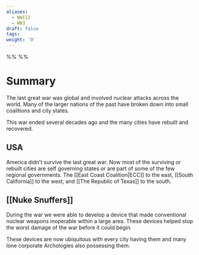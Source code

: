 ```yaml
---
aliases:
  - WWIII
  - WW3
draft: false
tags: 
weight: '0'
---
```

%%
%%

# Summary

The last great war was global and involved nuclear attacks across the world. Many of the larger nations of the past have broken down into small coalitions and city states.

This war ended several decades ago and the many cities have rebuilt and recovered.
## USA
America didn't survive the last great war. Now most of the surviving or rebuilt cities are self governing states or are part of some of the few regional governments. The [[East Coast Coalition|ECC]] to the east, [[South California]] to the west, and [[The Republic of Texas]] to the south.
## [[Nuke Snuffers]]
During the war we were able to develop a device that made conventional nuclear weapons inoperable within a large area. These devices helped stop the worst damage of the war before it could begin.

These devices are now ubiquitous with every city having them and many lone corporate Archologies also possessing them.